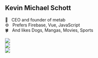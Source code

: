 ## Kevin Michael Schott

👔 &nbsp; CEO and founder of metab<br>
⚙️ &nbsp; Prefers Firebase, Vue, JavaScript<br>
🍀 &nbsp; And likes Dogs, Mangas, Movies, Sports<br>
<br>
[![](https://img.shields.io/badge/TikTok-000000?style=for-the-badge&logo=tiktok&logoColor=white)](https://www.tiktok.com/@metab.rocks)<br>
[![](https://img.shields.io/badge/LinkedIn-0077B5?style=for-the-badge&logo=linkedin&logoColor=white)](https://www.linkedin.com/in/kmschott)<br>
[![](https://img.shields.io/badge/Instagram-E4405F?style=for-the-badge&logo=instagram&logoColor=white)](https://www.instagram.com/metab.rocks)


<!-- Credits for the icon overview: https://github.com/alexandresanlim/Badges4-README.md-Profile -->
